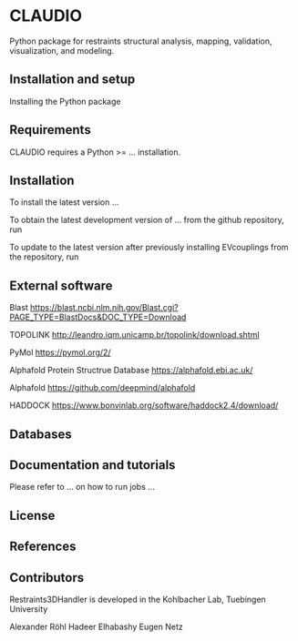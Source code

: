 # CLAUDIO
Python package for restraints structural analysis, mapping, validation, visualization, and modeling.

## Installation and setup
Installing the Python package


## Requirements
CLAUDIO requires a Python >=  ... installation. 


## Installation
To install the latest version ...


To obtain the latest development version of ... from the github repository, run

To update to the latest version after previously installing EVcouplings from the repository, run


## External software 

Blast 
https://blast.ncbi.nlm.nih.gov/Blast.cgi?PAGE_TYPE=BlastDocs&DOC_TYPE=Download

TOPOLINK 
http://leandro.iqm.unicamp.br/topolink/download.shtml

PyMol 
https://pymol.org/2/

Alphafold Protein Structrue Database 
https://alphafold.ebi.ac.uk/

Alphafold
https://github.com/deepmind/alphafold

HADDOCK
https://www.bonvinlab.org/software/haddock2.4/download/ 


## Databases


## Documentation and tutorials
Please refer to ... on how to run jobs ...


## License


## References


## Contributors
Restraints3DHandler is developed in the Kohlbacher Lab, Tuebingen University 

Alexander Röhl 
Hadeer Elhabashy
Eugen Netz





